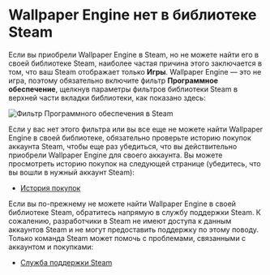 # Wallpaper Engine нет в библиотеке Steam

Если вы приобрели Wallpaper Engine в Steam, но не можете найти его в своей библиотеке Steam, наиболее частая причина этого заключается в том, что ваш Steam отображает только **Игры**. Wallpaper Engine — это не игра, поэтому обязательно включите фильтр **Программное обеспечение**, щелкнув параметры фильтров библиотеки Steam в верхней части вкладки библиотеки, как показано здесь:

![Фильтр Программного обеспечения в Steam](/img/faq/gamesandsoftware.gif)

Если у вас нет этого фильтра или вы все еще не можете найти Wallpaper Engine в своей библиотеке, обязательно проверьте историю покупок аккаунта Steam, чтобы еще раз убедиться, что вы действительно приобрели Wallpaper Engine для своего аккаунта. Вы можете просмотреть историю покупок на следующей странице (убедитесь, что вы вошли в нужный аккаунт Steam):

* [История покупок](https://store.steampowered.com/account/history/)

Если вы по-прежнему не можете найти Wallpaper Engine в своей библиотеке Steam, обратитесь напрямую в службу поддержки Steam. К сожалению, разработчики в Steam не имеют доступа к данным аккаунтов Steam и не могут предоставить поддержку по этому поводу. Только команда Steam может помочь с проблемами, связанными с аккаунтом и покупками:

* [Служба поддержки Steam](https://help.steampowered.com)